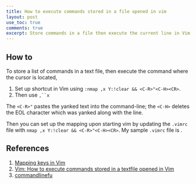 ```yaml
---
title: How to execute commands stored in a file opened in vim
layout: post
use_toc: true
comments: true
excerpt: Store commands in a file then execute the current line in Vim
---
```


## How to
To store a list of commands in a text file, then execute the command where the cursor is located,

1. Set up shortcut in Vim using `:nmap ,x Y:!clear && <C-R>"<C-H><CR>`.
2. Then use `,``x`

The `<C-R>"` pastes the yanked text into the command-line; the `<C-H>` deletes the EOL character which was yanked along with the line.

Then you can set up the mapping upon starting vim by updating the `.vimrc` file with 
`nmap ,x Y:!clear && <C-R>"<C-H><CR>`. My sample `.vimrc` file is .

## References
1. [Mapping keys in Vim](https://vim.fandom.com/wiki/Mapping_keys_in_Vim_-_Tutorial_(Part_1))
2. [Vim: How to execute commands stored in a textfile opened in Vim](https://superuser.com/questions/125272/vim-how-to-execute-commands-stored-in-a-textfile-opened-in-vim)
3. [commandlinefu](https://www.commandlinefu.com/commands/browse)